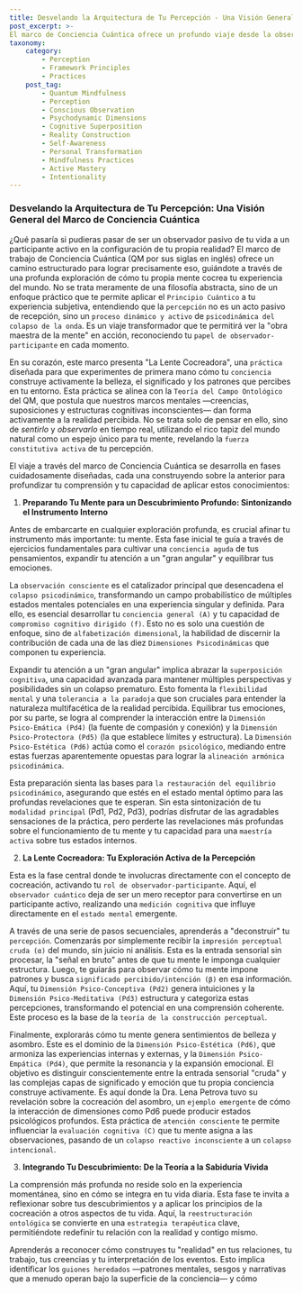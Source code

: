 ```yaml
---
title: Desvelando la Arquitectura de Tu Percepción - Una Visión General del Marco de Conciencia Cuántica
post_excerpt: >-
El marco de Conciencia Cuántica ofrece un profundo viaje desde la observación pasiva hasta la participación activa en la configuración de la realidad. A través de prácticas como "La Lente Cocreadora," descubrirás cómo tu mente construye activamente tu experiencia, cultivando una mayor autoconciencia y una vida más intencional. Este artículo desvela el plan arquitectónico de la percepción, guiándote hacia una maestría de tu mundo interior.
taxonomy:
    category:
        - Perception
        - Framework Principles
        - Practices
    post_tag:
        - Quantum Mindfulness
        - Perception
        - Conscious Observation
        - Psychodynamic Dimensions
        - Cognitive Superposition
        - Reality Construction
        - Self-Awareness
        - Personal Transformation
        - Mindfulness Practices
        - Active Mastery
        - Intentionality
---
```

### Desvelando la Arquitectura de Tu Percepción: Una Visión General del Marco de Conciencia Cuántica

¿Qué pasaría si pudieras pasar de ser un observador pasivo de tu vida a un participante activo en la configuración de tu propia realidad? El marco de trabajo de Conciencia Cuántica (QM por sus siglas en inglés) ofrece un camino estructurado para lograr precisamente eso, guiándote a través de una profunda exploración de cómo tu propia mente cocrea tu experiencia del mundo. No se trata meramente de una filosofía abstracta, sino de un enfoque práctico que te permite aplicar el `Principio Cuántico` a tu experiencia subjetiva, entendiendo que la `percepción` no es un acto pasivo de recepción, sino un `proceso dinámico y activo` de `psicodinámica del colapso de la onda`. Es un viaje transformador que te permitirá ver la "obra maestra de la mente" en acción, reconociendo tu `papel de observador-participante` en cada momento.

En su corazón, este marco presenta "La Lente Cocreadora", una `práctica` diseñada para que experimentes de primera mano cómo tu `conciencia` construye activamente la belleza, el significado y los patrones que percibes en tu entorno. Esta práctica se alinea con la `Teoría del Campo Ontológico` del QM, que postula que nuestros marcos mentales —creencias, suposiciones y estructuras cognitivas inconscientes— dan forma activamente a la realidad percibida. No se trata solo de pensar en ello, sino de *sentirlo* y *observarlo* en tiempo real, utilizando el rico tapiz del mundo natural como un espejo único para tu mente, revelando la `fuerza constitutiva activa` de tu percepción.

El viaje a través del marco de Conciencia Cuántica se desarrolla en fases cuidadosamente diseñadas, cada una construyendo sobre la anterior para profundizar tu comprensión y tu capacidad de aplicar estos conocimientos:

1.  **Preparando Tu Mente para un Descubrimiento Profundo: Sintonizando el Instrumento Interno**

Antes de embarcarte en cualquier exploración profunda, es crucial afinar tu instrumento más importante: tu mente. Esta fase inicial te guía a través de ejercicios fundamentales para cultivar una `conciencia aguda` de tus pensamientos, expandir tu atención a un "gran angular" y equilibrar tus emociones.

La `observación consciente` es el catalizador principal que desencadena el `colapso psicodinámico`, transformando un campo probabilístico de múltiples estados mentales potenciales en una experiencia singular y definida. Para ello, es esencial desarrollar tu `conciencia general (A)` y tu capacidad de `compromiso cognitivo dirigido (f)`. Esto no es solo una cuestión de enfoque, sino de `alfabetización dimensional`, la habilidad de discernir la contribución de cada una de las diez `Dimensiones Psicodinámicas` que componen tu experiencia.

Expandir tu atención a un "gran angular" implica abrazar la `superposición cognitiva`, una capacidad avanzada para mantener múltiples perspectivas y posibilidades sin un colapso prematuro. Esto fomenta la `flexibilidad mental` y una `tolerancia a la paradoja` que son cruciales para entender la naturaleza multifacética de la realidad percibida. Equilibrar tus emociones, por su parte, se logra al comprender la interacción entre la `Dimensión Psico-Emática (Pd4)` (la fuente de compasión y conexión) y la `Dimensión Psico-Protectora (Pd5)` (la que establece límites y estructura). La `Dimensión Psico-Estética (Pd6)` actúa como el `corazón psicológico`, mediando entre estas fuerzas aparentemente opuestas para lograr la `alineación armónica psicodinámica`.

Esta preparación sienta las bases para `la restauración del equilibrio psicodinámico`, asegurando que estés en el estado mental óptimo para las profundas revelaciones que te esperan. Sin esta sintonización de tu `modalidad principal` (Pd1, Pd2, Pd3), podrías disfrutar de las agradables sensaciones de la práctica, pero perderte las revelaciones más profundas sobre el funcionamiento de tu mente y tu capacidad para una `maestría activa` sobre tus estados internos.

2.  **La Lente Cocreadora: Tu Exploración Activa de la Percepción**

Esta es la fase central donde te involucras directamente con el concepto de cocreación, activando tu `rol de observador-participante`. Aquí, el `observador cuántico` deja de ser un mero receptor para convertirse en un participante activo, realizando una `medición cognitiva` que influye directamente en el `estado mental` emergente.

A través de una serie de pasos secuenciales, aprenderás a "deconstruir" tu `percepción`. Comenzarás por simplemente recibir la `impresión perceptual cruda (α)` del mundo, sin juicio ni análisis. Esta es la entrada sensorial sin procesar, la "señal en bruto" antes de que tu mente le imponga cualquier estructura. Luego, te guiarás para observar cómo tu mente impone patrones y busca `significado percibido/intención (β)` en esa información. Aquí, tu `Dimensión Psico-Conceptiva (Pd2)` genera intuiciones y la `Dimensión Psico-Meditativa (Pd3)` estructura y categoriza estas percepciones, transformando el potencial en una comprensión coherente. Este proceso es la base de la `teoría de la construcción perceptual`.

Finalmente, explorarás cómo tu mente genera sentimientos de belleza y asombro. Este es el dominio de la `Dimensión Psico-Estética (Pd6)`, que armoniza las experiencias internas y externas, y la `Dimensión Psico-Empática (Pd4)`, que permite la resonancia y la expansión emocional. El objetivo es distinguir conscientemente entre la entrada sensorial "cruda" y las complejas capas de significado y emoción que tu propia conciencia construye activamente. Es aquí donde la Dra. Lena Petrova tuvo su revelación sobre la cocreación del asombro, un `ejemplo emergente` de cómo la interacción de dimensiones como Pd6 puede producir estados psicológicos profundos. Esta práctica de `atención consciente` te permite influenciar la `evaluación cognitiva (C)` que tu mente asigna a las observaciones, pasando de un `colapso reactivo inconsciente` a un `colapso intencional`.

3.  **Integrando Tu Descubrimiento: De la Teoría a la Sabiduría Vivida**

La comprensión más profunda no reside solo en la experiencia momentánea, sino en cómo se integra en tu vida diaria. Esta fase te invita a reflexionar sobre tus descubrimientos y a aplicar los principios de la cocreación a otros aspectos de tu vida. Aquí, la `reestructuración ontológica` se convierte en una `estrategia terapéutica` clave, permitiéndote redefinir tu relación con la realidad y contigo mismo.

Aprenderás a reconocer cómo construyes tu "realidad" en tus relaciones, tu trabajo, tus creencias y tu interpretación de los eventos. Esto implica identificar los `guiones heredados` —patrones mentales, sesgos y narrativas que a menudo operan bajo la superficie de la conciencia— y cómo